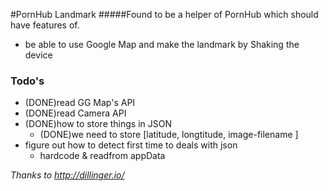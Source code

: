#PornHub Landmark
#####Found to be a helper of PornHub which should have features of.
- be able to use Google Map and make the landmark by Shaking the device

### Todo's

 - (DONE)read GG Map's API
 - (DONE)read Camera API
 - (DONE)how to store things in JSON
    - (DONE)we need to store [latitude, longtitude, image-filename ] 
 - figure out how to detect first time to deals with json
    -  hardcode & readfrom appData

*Thanks to http://dillinger.io/*
